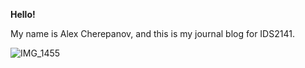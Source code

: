 **Hello!**

My name is Alex Cherepanov, and this is my journal blog for IDS2141.

![IMG_1455](https://github.com/user-attachments/assets/b540de79-6dd0-45e4-9b5b-8d9e14ee4a66)
